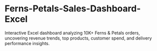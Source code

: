 # Ferns-Petals-Sales-Dashboard-Excel
Interactive Excel dashboard analyzing 10K+ Ferns &amp; Petals orders, uncovering revenue trends, top products, customer spend, and delivery performance insights.
